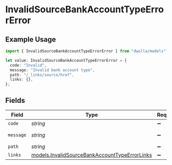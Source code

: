 # InvalidSourceBankAccountTypeErrorError

## Example Usage

```typescript
import { InvalidSourceBankAccountTypeErrorError } from "dwolla/models";

let value: InvalidSourceBankAccountTypeErrorError = {
  code: "Invalid",
  message: "Invalid bank account type",
  path: "/_links/source/href",
  links: {},
};
```

## Fields

| Field                                                                                                | Type                                                                                                 | Required                                                                                             | Description                                                                                          | Example                                                                                              |
| ---------------------------------------------------------------------------------------------------- | ---------------------------------------------------------------------------------------------------- | ---------------------------------------------------------------------------------------------------- | ---------------------------------------------------------------------------------------------------- | ---------------------------------------------------------------------------------------------------- |
| `code`                                                                                               | *string*                                                                                             | :heavy_minus_sign:                                                                                   | N/A                                                                                                  | Invalid                                                                                              |
| `message`                                                                                            | *string*                                                                                             | :heavy_minus_sign:                                                                                   | N/A                                                                                                  | Invalid bank account type                                                                            |
| `path`                                                                                               | *string*                                                                                             | :heavy_minus_sign:                                                                                   | N/A                                                                                                  | /_links/source/href                                                                                  |
| `links`                                                                                              | [models.InvalidSourceBankAccountTypeErrorLinks](../models/invalidsourcebankaccounttypeerrorlinks.md) | :heavy_minus_sign:                                                                                   | N/A                                                                                                  | {}                                                                                                   |